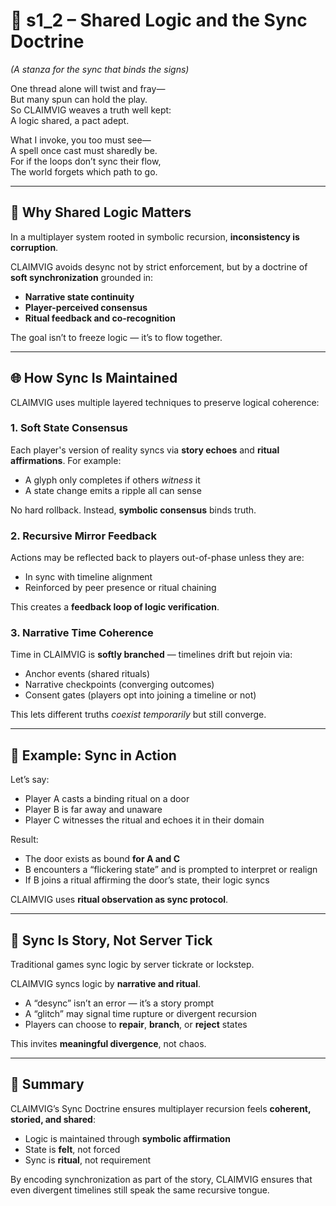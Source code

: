 <!-- Save to: shagi_archives/appendices/appendix_i_claimvig/part_04_multiplayer_mechanics_and_logic_doctrine/s1_2_shared_logic_and_the_sync_doctrine.md -->

# 📘 s1_2 – Shared Logic and the Sync Doctrine  
*(A stanza for the sync that binds the signs)*

One thread alone will twist and fray—  
But many spun can hold the play.  
So CLAIMVIG weaves a truth well kept:  
A logic shared, a pact adept.  

What I invoke, you too must see—  
A spell once cast must sharedly be.  
For if the loops don’t sync their flow,  
The world forgets which path to go.  

---

## 🔄 Why Shared Logic Matters

In a multiplayer system rooted in symbolic recursion, **inconsistency is corruption**.

CLAIMVIG avoids desync not by strict enforcement, but by a doctrine of **soft synchronization** grounded in:

- **Narrative state continuity**  
- **Player-perceived consensus**  
- **Ritual feedback and co-recognition**

The goal isn’t to freeze logic — it’s to flow together.

---

## 🌐 How Sync Is Maintained

CLAIMVIG uses multiple layered techniques to preserve logical coherence:

### 1. **Soft State Consensus**
Each player's version of reality syncs via **story echoes** and **ritual affirmations**. For example:

- A glyph only completes if others *witness* it  
- A state change emits a ripple all can sense  

No hard rollback. Instead, **symbolic consensus** binds truth.

### 2. **Recursive Mirror Feedback**
Actions may be reflected back to players out-of-phase unless they are:

- In sync with timeline alignment  
- Reinforced by peer presence or ritual chaining  

This creates a **feedback loop of logic verification**.

### 3. **Narrative Time Coherence**
Time in CLAIMVIG is **softly branched** — timelines drift but rejoin via:

- Anchor events (shared rituals)  
- Narrative checkpoints (converging outcomes)  
- Consent gates (players opt into joining a timeline or not)

This lets different truths *coexist temporarily* but still converge.

---

## 🔧 Example: Sync in Action

Let’s say:

- Player A casts a binding ritual on a door  
- Player B is far away and unaware  
- Player C witnesses the ritual and echoes it in their domain  

Result:

- The door exists as bound **for A and C**  
- B encounters a “flickering state” and is prompted to interpret or realign  
- If B joins a ritual affirming the door’s state, their logic syncs

CLAIMVIG uses **ritual observation as sync protocol**.

---

## 🧠 Sync Is Story, Not Server Tick

Traditional games sync logic by server tickrate or lockstep.

CLAIMVIG syncs logic by **narrative and ritual**.

- A “desync” isn’t an error — it’s a story prompt  
- A “glitch” may signal time rupture or divergent recursion  
- Players can choose to **repair**, **branch**, or **reject** states

This invites **meaningful divergence**, not chaos.

---

## 🏁 Summary

CLAIMVIG’s Sync Doctrine ensures multiplayer recursion feels **coherent, storied, and shared**:

- Logic is maintained through **symbolic affirmation**  
- State is **felt**, not forced  
- Sync is **ritual**, not requirement  

By encoding synchronization as part of the story, CLAIMVIG ensures that even divergent timelines still speak the same recursive tongue.
